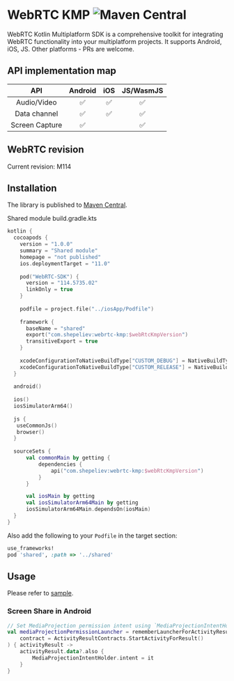 # WebRTC KMP ![Maven Central](https://img.shields.io/maven-central/v/com.shepeliev/webrtc-kmp?style=flat-square)

WebRTC Kotlin Multiplatform SDK is a comprehensive toolkit for integrating WebRTC functionality into your multiplatform projects. 
It supports Android, iOS, JS. Other platforms - PRs are welcome.


## API implementation map
 API |      Android       | iOS | JS/WasmJS 
 :-: |:------------------:| :-: | :---: 
 Audio/Video | :white_check_mark: | :white_check_mark: | :white_check_mark:
 Data channel | :white_check_mark: | :white_check_mark: | :white_check_mark:
 Screen Capture | :white_check_mark: | | :white_check_mark:

## WebRTC revision
Current revision: M114

## Installation
The library is published to [Maven Central](https://search.maven.org/artifact/com.shepeliev/webrtc-kmp).

Shared module build.gradle.kts
```Kotlin
kotlin {
  cocoapods {
    version = "1.0.0"
    summary = "Shared module"
    homepage = "not published"
    ios.deploymentTarget = "11.0"
   
    pod("WebRTC-SDK") {
      version = "114.5735.02"
      linkOnly = true
    }
  
    podfile = project.file("../iosApp/Podfile")
  
    framework {
      baseName = "shared"
      export("com.shepeliev:webrtc-kmp:$webRtcKmpVersion")
      transitiveExport = true
    }
  
    xcodeConfigurationToNativeBuildType["CUSTOM_DEBUG"] = NativeBuildType.DEBUG
    xcodeConfigurationToNativeBuildType["CUSTOM_RELEASE"] = NativeBuildType.RELEASE
  }
 
  android()
  
  ios()
  iosSimulatorArm64()
 
  js {
   useCommonJs()
   browser()
  }
  
  sourceSets {
      val commonMain by getting {
          dependencies {
              api("com.shepeliev:webrtc-kmp:$webRtcKmpVersion")
          }
      }

      val iosMain by getting
      val iosSimulatorArm64Main by getting
      iosSimulatorArm64Main.dependsOn(iosMain)
  }
}
```

Also add the following to your `Podfile` in the target section:
```Ruby
use_frameworks!
pod 'shared', :path => '../shared'
```

## Usage

Please refer to [sample](sample/README.md).

### Screen Share in Android
```kotlin
// Set MediaProjection permission intent using `MediaProjectionIntentHolder`
val mediaProjectionPermissionLauncher = rememberLauncherForActivityResult(
    contract = ActivityResultContracts.StartActivityForResult()
) { activityResult ->
    activityResult.data?.also {
        MediaProjectionIntentHolder.intent = it
    }
}
```
